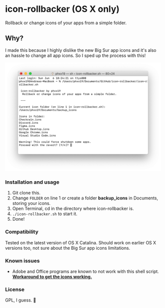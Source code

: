 # icon-rollbacker (OS X only)

Rollback or change icons of your apps from a simple folder.

## Why? 
I made this because I highly dislike the new Big Sur app icons and it's also an hassle to change all app icons. So I sped up the process with this!

<img alt="Screenshot1" src="./Screenshot%202021-06-06%20at%2019.10.58.png" />

### Installation and usage
1. Git clone this.
2. Change `FOLDER` on line 1 or create a folder **backup_icons** in Documents, storing your icons.
3. Open Terminal, cd in the directory where icon-rollbacker is.
4. `./icon-rollbacker.sh` to start it.
5. Done!

### Compatibility
Tested on the latest version of OS X Catalina. Should work on earlier OS X versions too, not sure about the Big Sur app icons limitations.

### Known issues
- Adobe and Office programs are known to not work with this shell script. <br>[__Workaround to get the icons working.__](./WORKAROUND.md)

### License
GPL, I guess. 🤷
